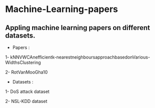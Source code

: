 # Machine-Learning-papers

## Appling machine learning papers on different datasets.

- Papers :

1- kNNVWCAnefficientk-nearestneighboursapproachbasedonVarious-WidthsClustering

2- RotVanMooGha10

- Datasets :

1- DoS attack dataset

2- NSL-KDD dataset
